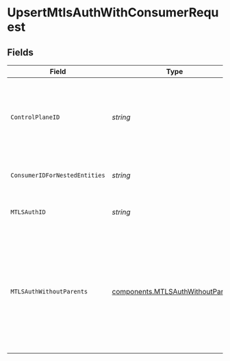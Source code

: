 # UpsertMtlsAuthWithConsumerRequest


## Fields

| Field                                                                                                                                                   | Type                                                                                                                                                    | Required                                                                                                                                                | Description                                                                                                                                             | Example                                                                                                                                                 |
| ------------------------------------------------------------------------------------------------------------------------------------------------------- | ------------------------------------------------------------------------------------------------------------------------------------------------------- | ------------------------------------------------------------------------------------------------------------------------------------------------------- | ------------------------------------------------------------------------------------------------------------------------------------------------------- | ------------------------------------------------------------------------------------------------------------------------------------------------------- |
| `ControlPlaneID`                                                                                                                                        | *string*                                                                                                                                                | :heavy_check_mark:                                                                                                                                      | The UUID of your control plane. This variable is available in the Konnect manager.                                                                      | 9524ec7d-36d9-465d-a8c5-83a3c9390458                                                                                                                    |
| `ConsumerIDForNestedEntities`                                                                                                                           | *string*                                                                                                                                                | :heavy_check_mark:                                                                                                                                      | Consumer ID for nested entities                                                                                                                         | f28acbfa-c866-4587-b688-0208ac24df21                                                                                                                    |
| `MTLSAuthID`                                                                                                                                            | *string*                                                                                                                                                | :heavy_check_mark:                                                                                                                                      | ID of the MTLS-auth credential to lookup                                                                                                                |                                                                                                                                                         |
| `MTLSAuthWithoutParents`                                                                                                                                | [components.MTLSAuthWithoutParents](../../models/components/mtlsauthwithoutparents.md)                                                                  | :heavy_check_mark:                                                                                                                                      | Description of the MTLS-auth credential                                                                                                                 | {<br/>"ca_certificate": {<br/>"id": "b2f34145-0343-41a4-9602-4c69dec2f260"<br/>},<br/>"id": "b2f34145-0343-41a4-9602-4c69dec2f269",<br/>"subject_name": "CA_Subject_Name"<br/>} |
